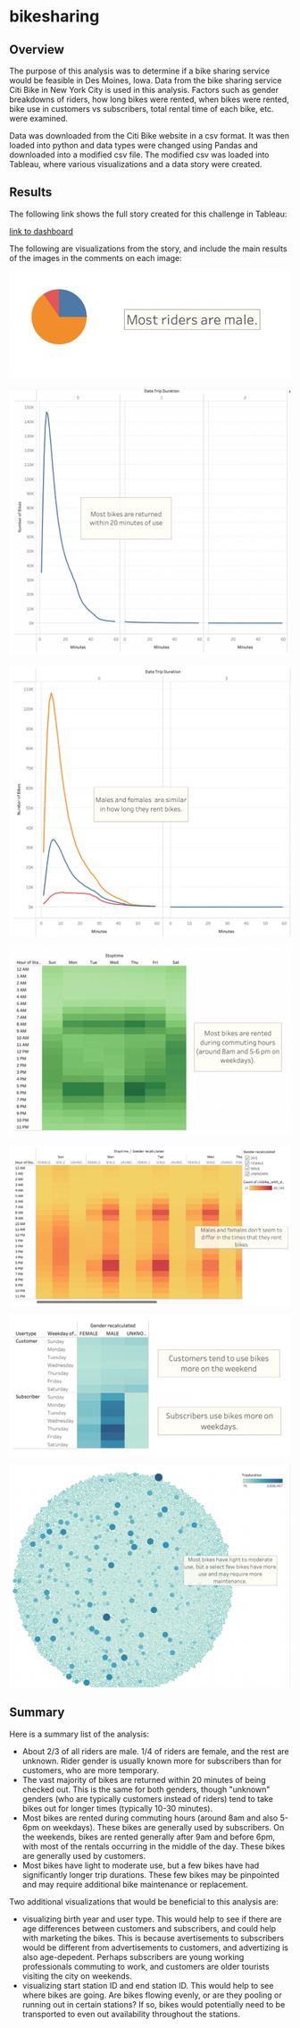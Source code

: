 # bikesharing

## Overview

The purpose of this analysis was to determine if a bike sharing service would be feasible in Des Moines, Iowa. Data from the bike sharing service Citi Bike in New York City is used in this analysis. Factors such as gender breakdowns of riders, how long bikes were rented, when bikes were rented, bike use in customers vs subscribers, total rental time of each bike, etc. were examined. 

Data was downloaded from the Citi Bike website in a csv format. It was then loaded into python and data types were changed using Pandas and downloaded into a modified csv file. The modified csv was loaded into Tableau, where various visualizations and a data story were created. 

## Results 

The following link shows the full story created for this challenge in Tableau: 

[link to dashboard](https://public.tableau.com/app/profile/emarie.covey/viz/NYCcitibike_16592842809790/NYCStory?publish=yes "link to dashboard")

The following are visualizations from the story, and include the main results of the images in the comments on each image: 

![gender](https://github.com/emariecovey/bikesharing/blob/main/Story_images/gender.png)

![rentalduration](https://github.com/emariecovey/bikesharing/blob/main/Story_images/rentalduration.png)

![rentaldurationgender](https://github.com/emariecovey/bikesharing/blob/main/Story_images/rentaldurationgender.png)

![rentaltiming](https://github.com/emariecovey/bikesharing/blob/main/Story_images/timing.png)

![rentaltiminggender](https://github.com/emariecovey/bikesharing/blob/main/Story_images/timinggender.png)

![subvscust](https://github.com/emariecovey/bikesharing/blob/main/Story_images/subscribersvscustomers.png)

![bikeuse](https://github.com/emariecovey/bikesharing/blob/main/Story_images/bikeuse.png)

## Summary
Here is a summary list of the analysis: 
- About 2/3 of all riders are male. 1/4 of riders are female, and the rest are unknown. Rider gender is usually known more for subscribers than for customers, who are more temporary.
- The vast majority of bikes are returned within 20 minutes of being checked out. This is the same for both genders, though "unknown" genders (who are typically customers instead of riders) tend to take bikes out for longer times (typically 10-30 minutes).
- Most bikes are rented during commuting hours (around 8am and also 5-6pm on weekdays). These bikes are generally used by subscribers. On the weekends, bikes are rented generally after 9am and before 6pm, with most of the rentals occurring in the middle of the day. These bikes are generally used by customers.
- Most bikes have light to moderate use, but a few bikes have had significantly longer trip durations. These few bikes may be pinpointed and may require additional bike maintenance or replacement. 

Two additional visualizations that would be beneficial to this analysis are: 
- visualizing birth year and user type. This would help to see if there are age differences between customers and subscribers, and could help with marketing the bikes. This is because avertisements to subscribers would be different from advertisements to customers, and advertizing is also age-depedent. Perhaps subscribers are young working professionals commuting to work, and customers are older tourists visiting the city on weekends.
- visualizing start station ID and end station ID. This would help to see where bikes are going. Are bikes flowing evenly, or are they pooling or running out in certain stations? If so, bikes would potentially need to be transported to even out availability throughout the stations. 
